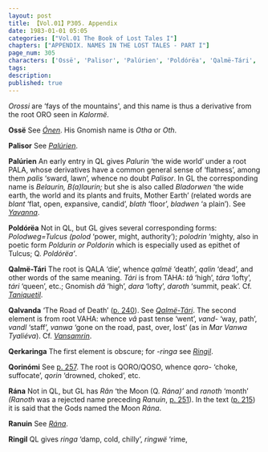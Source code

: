 ```yaml
---
layout: post
title: 【Vol.01】P305. Appendix
date: 1983-01-01 05:05
categories: ["Vol.01 The Book of Lost Tales I"]
chapters: ["APPENDIX. NAMES IN THE LOST TALES - PART I"]
page_num: 305
characters: ['Ossë', 'Palisor', 'Palúrien', 'Poldórëa', 'Qalmë-Tári', 'Qalvanda', 'Qerkaringa', 'Qorinómi', 'Rána', 'Ranuin', 'Ringil']
tags: 
description: 
published: true
---
```


<p style="text-indent: 0;">
<I>Orossi</I> are ‘fays of the mountains', and this name is thus a derivative from the root ORO seen in <I>Kalormë</I>.
</p>

<B>Ossë</B>  See <I>[Ónen]({{site.baseurl}}/characters#Ónen)</I>. His Gnomish name is <I>Otha</I> or <I>Oth</I>.

<B>Palisor</B>   See <I>[Palúrien]({{site.baseurl}}/characters#Palúrien)</I>.

<B>Palúrien</B>  An early entry in QL gives <I>Palurin</I> ‘the wide world’ under a root PALA, whose derivatives have a common general sense of ‘flatness’, among them <I>palis</I> ‘sward, lawn’, whence no doubt <I>Palisor</I>. In GL the corresponding name is <I>Belaurin, B(a)laurin;</I> but she is also called <I>Bladorwen</I> ‘the wide earth, the world and its plants and fruits, Mother Earth’ (related words are <I>blant</I> ‘flat, open, expansive, candid’, <I>blath</I> ‘floor’, <I>bladwen</I> ‘a plain’). See <I>[Yavanna]({{site.baseurl}}/characters#Yavanna)</I>.

<B>Poldórëa</B> Not in QL, but GL gives several corresponding forms: <I>Polodweg=Tulcus (polod</I> ‘power, might, authority’); <I>polodrin</I> ‘mighty, also in poetic form <I>Poldurin or Poldorin</I> which is especially used as epithet of Tulcus; Q. <I>Poldórëa’</I>.

<B>Qalmë-Tári</B> The root is QALA ‘die’, whence <I>qalmë</I> ‘death’, <I>qalin</I> ‘dead’, and other words of the same meaning. <I>Tári</I> is from TAHA: <I>tâ</I> ‘high’, <I>tára</I> ‘lofty’, <I>tári</I> ‘queen’, etc.; Gnomish <I>dâ</I> ‘high’, <I>dara</I> ‘lofty’, <I>daroth</I> ‘summit, peak’. Cf. <I>[Taniquetil]({{site.baseurl}}/characters#Taniquetil)</I>.

<B>Qalvanda</B>    ‘The Road of Death’ ([p. 240]({{site.baseurl}}/vol01-p240)). See <I>[Qalmë-Tári]({{site.baseurl}}/characters#Qalmë-Tári)</I>. The second element is from root VAHA: whence <I>vâ</I> past tense ‘went’, <I>vand-</I> ‘way, path’, <I>vandl</I> ‘staff’, <I>vanwa</I> ‘gone on the road, past, over, lost’ (as in <I>Mar Vanwa Tyaliéva</I>). Cf. <I>[Vansamrin]({{site.baseurl}}/characters#Vansamrin)</I>.

<B>Qerkaringa</B>   The first element is obscure; for <I>-ringa</I> see <I>[Ringil]({{site.baseurl}}/characters#Ringil)</I>.

<B>Qorinómi</B>  See [p. 257]({{site.baseurl}}/vol01-p257). The root is QORO/QOSO, whence <I>qoro-</I> ‘choke, suffocate’, <I>qorin</I> ‘drowned, choked’, etc.

<B>Rána</B> Not in QL, but GL has <I>Rân</I> ‘the Moon (Q. <I>Rána)’</I> and <I>ranoth</I> ‘month’ <I>(Ranoth</I> was a rejected name preceding <I>Ranuin</I>, [p. 251]({{site.baseurl}}/vol01-p251)). In the text ([p. 215]({{site.baseurl}}/vol01-p215)) it is said that the Gods named the Moon <I>Rána</I>.

<B>Ranuin</B>   See <I>[Rána]({{site.baseurl}}/characters#Rána)</I>.

<B>Ringil</B>   QL gives <I>ringa</I> ‘damp, cold, chilly’, <I>ringwë</I> ‘rime,

